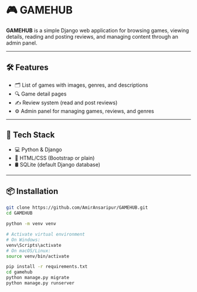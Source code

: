 # 🎮 GAMEHUB

**GAMEHUB** is a simple Django web application for browsing games, viewing details, reading and posting reviews, and managing content through an admin panel.

---

## 🛠️ Features

- 🗂️ List of games with images, genres, and descriptions  
- 🔍 Game detail pages  
- ✍️ Review system (read and post reviews)  
- ⚙️ Admin panel for managing games, reviews, and genres  

---

## 🚀 Tech Stack

- 💻 Python & Django  
- 🎨 HTML/CSS (Bootstrap or plain)  
- 🛢️ SQLite (default Django database)  

---

## 📦 Installation

```bash
git clone https://github.com/AmirAnsaripur/GAMEHUB.git
cd GAMEHUB

python -m venv venv

# Activate virtual environment
# On Windows:
venv\Scripts\activate
# On macOS/Linux:
source venv/bin/activate

pip install -r requirements.txt
cd gamehub
python manage.py migrate
python manage.py runserver
